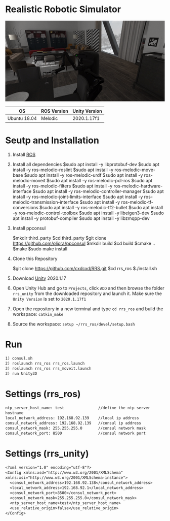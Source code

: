 # Realistic Robotic Simulator

![Alt text](sample.png?raw=true "Title")

| OS  | ROS Version | Unity Version
| --- | ----------- | ------------ |
| Ubuntu 18.04 | Melodic | 2020.1.17f1

<!--# Unity Version
    2020.1.17f1-->
    
<!--# ROS Version
    Ubuntu 18.04
    ROS Melodic-->

# Seutp and Installation

1) Install [ROS](http://wiki.ros.org/ROS/Installation)

2) Install all dependencies
    $sudo apt install -y libprotobuf-dev
    $sudo apt install -y ros-melodic-roslint
    $sudo apt install -y ros-melodic-move-base
    $sudo apt install -y ros-melodic-urdf
    $sudo apt install -y ros-melodic-moveit
    $sudo apt install -y ros-melodic-pcl-ros
    $sudo apt install -y ros-melodic-filters
    $sudo apt install -y ros-melodic-hardware-interface
    $sudo apt install -y ros-melodic-controller-manager
    $sudo apt install -y ros-melodic-joint-limits-interface
    $sudo apt install -y ros-melodic-transmission-interface
    $sudo apt install -y ros-melodic-tf-conversions
    $sudo apt install -y ros-melodic-tf2-bullet
    $sudo apt install -y ros-melodic-control-toolbox
    $sudo apt install -y libeigen3-dev
    $sudo apt install -y protobuf-compiler
    $sudo apt install -y libzmqpp-dev

3) Install ppconsul

    $mkdir third_party
    $cd third_party
    $git clone https://github.com/oliora/ppconsul
    $mkdir build
    $cd build
    $cmake ..
    $make
    $sudo make install

4) Clone this Repository 
    
    $git clone https://github.com/cxdcxd/RRS.git
    $cd rrs_ros
    $./install.sh

5) Download [Unity](https://unity3d.com/get-unity/download/archive) 2020.1.17
6) Open Unity Hub and go to `Projects`, click `ADD` and then browse the folder `rrs_unity` from the downloaded repository and launch it. Make sure the `Unity Version` is set to `2020.1.17f1`

7) Open the repository in a new terminal and type `cd rrs_ros` and build the workspace: `catkin_make`
8) Source the workspace: `setup ~/rrs_ros/devel/setup.bash`

# Run
    1) consul.sh
    2) roslaunch rrs_ros rrs_ros.launch
    3) roslaunch rrs_ros rrs_moveit.launch
    3) run Unity3D

# Settings (rrs_ros)
    ntp_server_host_name: test               //define the ntp server hostname
    local_network_address: 192.168.92.139    //local ip address
    consul_network_address: 192.168.92.139   //consul ip address
    consul_network_mask: 255.255.255.0       //consul network mask
    consul_network_port: 8500                //consul network port
    
# Settings (rrs_unity)
    <?xml version="1.0" encoding="utf-8"?>
    <Config xmlns:xsd="http://www.w3.org/2001/XMLSchema" xmlns:xsi="http://www.w3.org/2001/XMLSchema-instance">
      <consul_network_address>192.168.92.138</consul_network_address>
      <local_network_address>192.168.92.1</local_network_address>
      <consul_network_port>8500</consul_network_port>
      <consul_network_mask>255.255.255.0</consul_network_mask>
      <ntp_server_host_name>test</ntp_server_host_name>
      <use_relative_origin>false</use_relative_origin>
    </Config>
    
    

